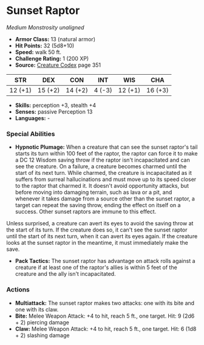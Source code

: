 # Sunset Raptor

*Medium* *Monstrosity* *unaligned*

- **Armor Class:** 13 (natural armor)
- **Hit Points:** 32 (5d8+10)
- **Speed:** walk 50 ft.
- **Challenge Rating:** 1 (200 XP)
- **Source:** [Creature Codex](https://koboldpress.com/kpstore/product/creature-codex-for-5th-edition-dnd) page 351

| STR | DEX | CON | INT | WIS | CHA |
| --- | --- | --- | --- | --- | --- |
| 12 (+1) | 15 (+2) | 14 (+2) | 4 (-3) | 12 (+1) | 16 (+3) |

- **Skills:** perception +3, stealth +4
- **Senses:** passive Perception 13
- **Languages:** -

### Special Abilities

- **Hypnotic Plumage:** When a creature that can see the sunset raptor's tail starts its turn within 100 feet of the raptor, the raptor can force it to make a DC 12 Wisdom saving throw if the raptor isn't incapacitated and can see the creature. On a failure, a creature becomes charmed until the start of its next turn. While charmed, the creature is incapacitated as it suffers from surreal hallucinations and must move up to its speed closer to the raptor that charmed it. It doesn't avoid opportunity attacks, but before moving into damaging terrain, such as lava or a pit, and whenever it takes damage from a source other than the sunset raptor, a target can repeat the saving throw, ending the effect on itself on a success. Other sunset raptors are immune to this effect. 

Unless surprised, a creature can avert its eyes to avoid the saving throw at the start of its turn. If the creature does so, it can't see the sunset raptor until the start of its next turn, when it can avert its eyes again. If the creature looks at the sunset raptor in the meantime, it must immediately make the save.
- **Pack Tactics:** The sunset raptor has advantage on attack rolls against a creature if at least one of the raptor's allies is within 5 feet of the creature and the ally isn't incapacitated.

### Actions

- **Multiattack:** The sunset raptor makes two attacks: one with its bite and one with its claw.
- **Bite:** Melee Weapon Attack: +4 to hit, reach 5 ft., one target. Hit: 9 (2d6 + 2) piercing damage
- **Claw:** Melee Weapon Attack: +4 to hit, reach 5 ft., one target. Hit: 6 (1d8 + 2) slashing damage


